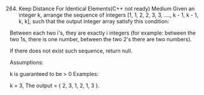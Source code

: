 264. Keep Distance For Identical Elements(C++ not ready)
Medium
Given an integer k, arrange the sequence of integers [1, 1, 2, 2, 3, 3, ...., k - 1, k - 1, k, k], such that the output integer array satisfy this condition:

Between each two i's, they are exactly i integers (for example: between the two 1s, there is one number, between the two 2's there are two numbers).

If there does not exist such sequence, return null.

Assumptions:

k is guaranteed to be > 0
Examples:

k = 3, The output = { 2, 3, 1, 2, 1, 3 }.
